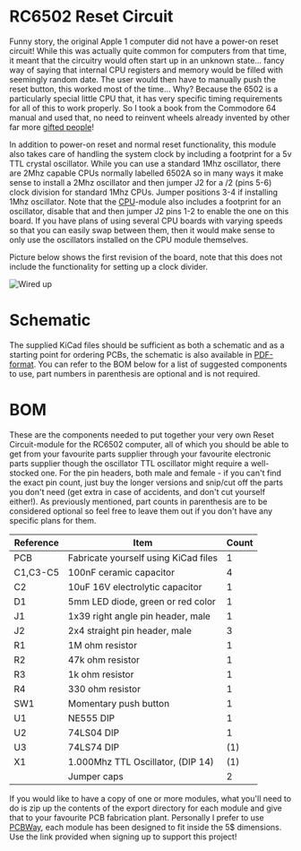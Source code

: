 # RC6502 Reset Circuit

Funny story, the original Apple 1 computer did not have a power-on reset circuit! While this was actually quite common for computers from that time, it meant that the circuitry would often start up in an unknown state... fancy way of saying that internal CPU registers and memory would be filled with seemingly random date. The user would then have to manually push the reset button, this worked most of the time... Why? Because the 6502 is a particularly special little CPU that, it has very specific timing requirements for all of this to work properly. So I took a book from the Commodore 64 manual and used that, no need to reinvent wheels already invented by other far more [gifted people](https://www.grappendorf.net/projects/6502-home-computer/reset-circuit.html)!

In addition to power-on reset and normal reset functionality, this module also takes care of handling the system clock by including a footprint for a 5v TTL crystal oscillator. While you can use a standard 1Mhz oscillator, there are 2Mhz capable CPUs normally labelled 6502A so in many ways it make sense to install a 2Mhz oscillator and then jumper J2 for a /2 (pins 5-6) clock division for standard 1Mhz CPUs. Jumper positions 3-4 if installing 1Mhz oscillator. Note that the [CPU](https://github.com/tebl/RC6502/tree/master/RC6502%20CPU)-module also includes a footprint for an oscillator, disable that and then jumper J2 pins 1-2 to enable the one on this board. If you have plans of using several CPU boards with varying speeds so that you can easily swap between them, then it would make sense to only use the oscillators installed on the CPU module themselves.

Picture below shows the first revision of the board, note that this does not include the functionality for setting up a clock divider.

![Wired up](https://github.com/tebl/RC6502-Apple-1-Replica/raw/master/RC6502%20Reset%20Circuit/gallery/2017-06-02%2019.52.46.jpg)

# Schematic
The supplied KiCad files should be sufficient as both a schematic and as a starting
point for ordering PCBs, the schematic is also available in
[PDF-format](https://github.com/tebl/RC6502-Apple-1-Replica/tree/master/RC6502%20Reset%20Circuit). You can refer to the BOM below for a list of suggested components to use, part numbers in parenthesis are optional and is not required.

# BOM
These are the components needed to put together your very own Reset Circuit-module for the RC6502 computer, all of which you should be able to get from your favourite parts supplier through your favourite electronic parts supplier though the oscillator TTL oscillator might require a well-stocked one. For the pin headers, both male and female - if you can't find the exact pin count, just buy the longer versions and snip/cut off the parts you don't need (get extra in case of accidents, and don't cut yourself either!). As previously mentioned, part counts in parenthesis are to be considered optional so feel free to leave them out if you don't have any specific plans for them.

| Reference | Item                                  | Count   |
| --------- | ------------------------------------- | ------- |
| PCB       | Fabricate yourself using KiCad files  |      1  |
| C1,C3-C5  | 100nF ceramic capacitor               |      4  |
| C2        | 10uF 16V electrolytic capacitor       |      1  |
| D1        | 5mm LED diode, green or red color     |      1  |
| J1        | 1x39 right angle pin header, male     |      1  |
| J2        | 2x4 straight pin header, male         |      3  |
| R1        | 1M ohm resistor                       |      1  |
| R2        | 47k ohm resistor                      |      1  |
| R3        | 1k ohm resistor                       |      1  |
| R4        | 330 ohm resistor                      |      1  |
| SW1       | Momentary push button                 |      1  |
| U1        | NE555 DIP                             |      1  |
| U2        | 74LS04 DIP                            |      1  |
| U3        | 74LS74 DIP                            |     (1) |
| X1        | 1.000Mhz TTL Oscillator, (DIP 14)     |     (1) |
|           | Jumper caps                           |      2  |

If you would like to have a copy of one or more modules, what you'll need to do is zip up the contents of the export directory for each module and give that to your favourite PCB fabrication plant. Personally I prefer to use [PCBWay](https://www.pcbway.com/setinvite.aspx?inviteid=88707), each module has been designed to fit inside the 5$ dimensions. Use the link provided when signing up to support this project!